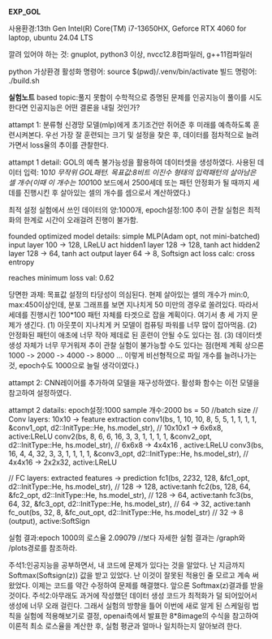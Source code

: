 **EXP_GOL**

사용환경:13th Gen Intel(R) Core(TM) i7-13650HX, Geforce RTX 4060 for laptop, ubuntu 24.04 LTS 

깔려 있어야 하는 것: gnuplot, python3 이상, nvcc12.8컴파일러, g++11컴파일러

python 가상환경 활성화 명령어: source $(pwd)/.venv/bin/activate
빌드 명렁어: ./build.sh



**실험노트**
based topic:풀지 못함이 수학적으로 증명된 문제를 인공지능이 풀이를 시도한다면 인공지능은 어떤 결론을 내릴 것인가? 

attampt 1: 분류형 신경망 모델(mlp)에게 초기조건만 쥐어준 후 미래를 예측하도록 훈련시켜본다.
우선 가장 잘 훈련되는 크기 및 설정을 찾은 후, 데이터를 점차적으로 늘려가면서 loss율의 추이를 관찰한다. 

attampt 1 detail:
GOL의 예측 불가능성을 활용하여 데이터셋을 생성하였다.
사용된 데이터 입력: 10*10 무작위 GOL패턴.
목표값:8비트 이진수 형태의 입력패턴의 살아남은 셀 개수(이때 이 개수는 100*100 보드에서 2500세데 또는 패턴 안정화가 될 때까지 세데를 진행시킨 후 살아있는 셀의 개수를 셈으로서 계산하였다.)

최적 설정 실험에서 쓰인 데이터의 양:1000개, epoch설정:100
추이 관찰 실험은 최적화의 한계로 시간이 오래걸려 진행이 불가함.

founded optimized model details:
simple MLP(Adam opt, not mini-batched) 
input layer 100 -> 128, LReLU act
hidden1 layer 128 -> 128, tanh act
hidden2 layer 128 -> 64, tanh act
output layer 64 -> 8, Softsign act
loss calc: cross entropy

reaches minimum loss val: 0.62

당면한 과제: 
목표값 설정의 타당성이 의심된다. 현제 살아있는 셀의 개수가 min:0, max:450이상인데, 분포 그래프를 보면 지나치게 50 미만의 경우로 쏠려있다.
따라서 세데를 진행시킨 100*100 패턴 자체를 타겟으로 잡을 계획이다.
여기서 총 세 가지 문제가 생긴다.
(1) 아웃풋이 지나치게 커 모델이 컴퓨팅 파워를 너무 많이 잡아먹음.
(2) 안정화된 패턴이 애초에 너무 작아 제데로 된 훈련이 안될 수도 있다는 점.
(3) 데이터셋 생성 자체가 너무 무거워져 추이 관찰 실험이 불가능할 수도 있다는 점(현제 계획 상으론 1000 -> 2000 -> 4000 -> 8000 ... 이렇게 비선형적으로 파일 개수를 늘려나가는 것, epoch수도 1000으로 늘릴 생각이였다.)    

attampt 2: CNN레이어를 추가하여 모델을 재구성하였다. 활성화 함수는 이전 모델을 참고하여 설정하였다.

attampt 2 datails:
epoch설정:1000
sample 개수:2000
bs = 50 //batch size
// Conv layers: 10x10 -> feature extraction
conv1(bs, 1, 10, 10,   8, 5, 5,  1, 1,  1, 1, &conv1_opt, d2::InitType::He, hs.model_str), // 10x10x1 -> 6x6x8, active:LReLU
conv2(bs, 8, 6, 6,     16, 3, 3, 1, 1,  1, 1, &conv2_opt, d2::InitType::He, hs.model_str), // 6x6x8 -> 4x4x16 , active:LReLU 
conv3(bs, 16, 4, 4,    32, 3, 3, 1, 1,  1, 1, &conv3_opt, d2::InitType::He, hs.model_str), // 4x4x16 -> 2x2x32, active:LReLU

// FC layers: extracted features -> prediction
fc1(bs, 2*2*32, 128, &fc1_opt, d2::InitType::He, hs.model_str),     // 128 -> 128, active:tanh
fc2(bs, 128, 64, &fc2_opt, d2::InitType::He, hs.model_str),         // 128 -> 64, active:tanh
fc3(bs, 64, 32, &fc3_opt, d2::InitType::He, hs.model_str),          // 64 -> 32, active:tanh
fc_out(bs, 32, 8, &fc_out_opt, d2::InitType::He, hs.model_str)     // 32 -> 8 (output), active:SoftSign

실험 결과:epoch 1000의 로스율 2.09079 //보다 자세한 실험 결과는 /graph와 /plots경로를 참조하라.

주석1:인공지능을 공부하면서, 내 코드에 문제가 있다는 것을 알았다. 난 지금까지 Softmax(Softsign(z)) 값을 받고 있었다. 난 이것이 잘못된 적용인 줄 모르고 계속 써 왔었다.
이제는 코드를 약간 수정하여 문제를 해결했다. 앞으론 Softmax(z)결과를 받을 것이다. 
주석2:아무래도 과거에 작성했던 데이터 생성 코드가 최적화가 덜 되어있어서 생성에 너무 오래 걸린다. 
그래서 실험의 방향을 틀어 이번에 새로 알게 된 스케일링 법칙을 실험에 적용해보기로 결정, openai측에서 발표한 8*8image의 수식을 참고하여 이론적 최소 로스율을 계산한 후, 실험 평균과 얼마나 일치하는지 알아보려 한다.



